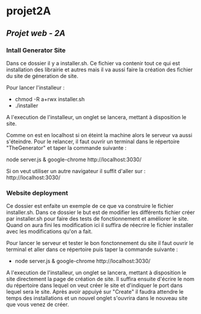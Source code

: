 # projet2A
## *Projet web - 2A*

### **Intall Generator Site**

 Dans ce dossier il y a installer.sh. Ce fichier va contenir tout ce qui est installation des librairie et autres mais il va aussi faire la création des fichier du site de géneration de site.

 Pour lancer l'installeur :

  - chmod -R a+rwx installer.sh
  - ./installer

A l'execution de l'installeur, un onglet se lancera, mettant à disposition le site.

Comme on est en localhost si on éteint la machine alors le serveur va aussi s'éteindre.
Pour le relancer, il faut ouvrir un terminal dans le répertoire "TheGenerator" et taper la commande suivante :

node server.js & google-chrome http://localhost:3030/

Si on veut utiliser un autre navigateur il suffit d'aller sur : http://localhost:3030/


### **Website deployment**

Ce dossier est enfaite un exemple de ce que va construire le fichier installer.sh. Dans ce dossier le but est de modifier les différents fichier créer par installer.sh pour faire des tests de fonctionnement et améliorer le site. Quand on aura fini les modification ici il suffira de réecrire le fichier installer avec les modifications qu'on a fait.

Pour lancer le serveur et tester le bon fonctonnement du site il faut ouvrir le terminal et aller dans ce répertoire puis taper la commande suivante :

 - node server.js & google-chrome http://localhost:3030/

A l'execution de l'installeur, un onglet se lancera, mettant à disposition le site directement la page de création de site. Il suffira ensuite d'écrire le nom du répertoire dans lequel on veut créer le site et d'indiquer le port dans lequel sera le site.
Après avoir appuiyé sur "Create" il faudra attendre le temps des installations et un nouvel onglet s'ouvrira dans le nouveau site que vous venez de créer.